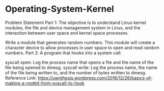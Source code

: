 # Operating-System-Kernel
Problem Statement
Part 1: The objective is to understand Linux kernel modules, the file and device management system in Linux, and the interaction between user space and kernel space processes.

Write a module that generates random numbers.
This module will create a character device to allow processes in user space to open and read random numbers.
Part 2: A program that hooks into a system call:

syscall open: Log the process name that opens a file and the name of the file being opened to dmesg.
syscall write: Log the process name, the name of the file being written to, and the number of bytes written to dmesg.
Reference Link: https://uwnthesis.wordpress.com/2016/12/26/basics-of-making-a-rootkit-from-syscall-to-hook

